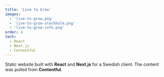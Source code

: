```yaml
---
title: 'Live to Grow'
images:
  - 'live-to-grow.png'
  - 'live-to-grow-stockholm.png'
  - 'live-to-grow-info.png'
order: 4
tech:
  - React
  - Next.js
  - Contentful
---
```


Static website built with **React** and **Next.js** for a Swedish client. The content was pulled from **Contentful**.
